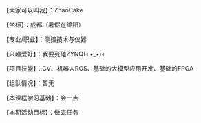 【大家可以叫我】：ZhaoCake

【坐标】：成都（暑假在绵阳）

【专业/职业】：测控技术与仪器

【兴趣爱好】：我要死磕ZYNQ(ง •̀_•́)ง

【项目技能】：CV、机器人ROS、基础的大模型应用开发、基础的FPGA

【组队情况】：暂无

【本课程学习基础】：会一点

【本期活动目标】：做完任务
